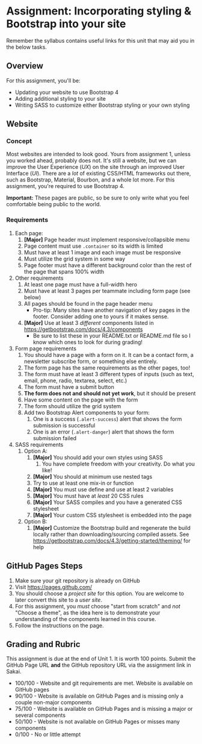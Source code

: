 # Assignment: Incorporating styling & Bootstrap into your site

Remember the syllabus contains useful links for this unit that may aid you  in the below tasks.

## Overview
For this assignment, you'll be:
 
* Updating your website to use Bootstrap 4
* Adding additional styling to your site
* Writing SASS to customize either Bootstrap styling or your own styling


## Website

### Concept
Most websites are intended to look good. Yours from assignment 1, unless you worked ahead, probably does not. It's still a website, but we can improve the User Experience (_UX_) on the site through an improved User Interface (_UI_). There are a _lot_ of existing CSS/HTML frameworks out there, such as Bootstrap, Material, Bourbon, and a whole lot more. For this assignment, you're required to use Bootstrap 4.    

**Important:** These pages are public, so be sure to only write what you feel comfortable being public to the world.

### Requirements
1. Each page:
    1. **[Major]** Page header must implement responsive/collapsible menu
    1. Page content must use `.container` so its width is limited
    1. Must have at least 1 image and each image must be responsive
    1. Must utilize the grid system in some way
    1. Page footer must have a different background color than the rest of the page that spans 100% width
1. Other requirements
    1. At least one page must have a full-width hero
    1. Must have at least 3 pages per teammate including form page (see below)
    1. All pages should be found in the page header menu
        * Pro-tip: Many sites have another navigation of key pages in the footer. Consider adding one to yours if it makes sense.
    1. **[Major]** Use at least 3 _different_ components listed in <https://getbootstrap.com/docs/4.3/components>
        * Be sure to list these in your README.txt or README.md file so I know which ones to look for during grading!
1. Form page requirements
    1. You should have a page with a form on it. It can be a contact form, a newsletter subscribe form, or something else entirely.
    1. The form page has the same requirements as the other pages, too! 
    1. The form must have at least 3 different types of inputs (such as text, email, phone, radio, textarea, select, etc.)
    1. The form must have a submit button
    1. **The form does not and should not yet work**, but it should be present
    1. Have some content on the page with the form
    1. The form should utilize the grid system
    1. Add two Bootstrap Alert components to your form:
        1. One is a success (`.alert-success`) alert that shows the form submission is successful
        1. One is an error (`.alert-danger`) alert that shows the form submission failed
1. SASS requirements
    1. Option A:
        1. **[Major]** You should add your own styles using SASS
            1. You have complete freedom with your creativity. Do what you like!  
        1. **[Major]** You should at minimum use nested tags
        1. Try to use at least one mix-in or function
        1. **[Major]** You must use define and use at least 2 variables 
        1. **[Major]** You must have at _least_ 20 CSS rules  
        1. **[Major]** Your SASS compiles and you have a generated CSS stylesheet 
        1. **[Major]** Your custom CSS stylesheet is embedded into the page
    2. Option B: 
        1. **[Major]** Customize the Bootstrap build and regenerate the build locally rather than downloading/sourcing compiled assets. See <https://getbootstrap.com/docs/4.3/getting-started/theming/> for help

## GitHub Pages Steps

1. Make sure your git repository is already on GitHub
1. Visit <https://pages.github.com/>
1. You should choose a _project site_ for this option. You are welcome to later convert this site to a _user site_.
1. For this assignment, you _must_ choose "start from scratch" and _not_ "Choose a theme", as the idea here is to demonstrate your understanding of the components learned in this course. 
1. Follow the instructions on the page.

## Grading and Rubric

This assignment is due at the end of Unit 1. It is worth 100 points. Submit the GitHub Page URL **and** the GitHub repository URL via the assignment link in Sakai. 

* 100/100 - Website and git requirements are met. Website is available on GitHub pages
* 90/100 - Website is available on GitHub Pages and is missing only a couple non-major components
* 75/100 - Website is available on GitHub Pages and is missing a major or several components
* 50/100 - Website is not available on GitHub Pages or misses many components
* 0/100 - No or little attempt